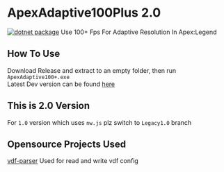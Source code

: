 # ApexAdaptive100Plus 2.0
[![dotnet package](https://github.com/GlacierLab/ApexAdaptive100Plus/actions/workflows/dotnet-desktop.yml/badge.svg?branch=main)](https://github.com/GlacierLab/ApexAdaptive100Plus/actions/workflows/dotnet-desktop.yml)
Use 100+ Fps For Adaptive Resolution In Apex:Legend  

## How To Use
Download Release and extract to an empty folder, then run `ApexAdaptive100+.exe`  
Latest Dev version can be found [here](https://github.com/GlacierLab/ApexAdaptive100Plus/actions)    

## This is 2.0 Version
For `1.0` version which uses `nw.js` plz switch to `Legacy1.0` branch

## Opensource Projects Used
[vdf-parser](https://github.com/p0358/vdf-parser) Used for read and write vdf config  
